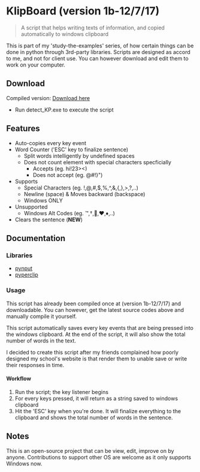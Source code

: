 # KlipBoard (version 1b-12/7/17)
> A script that helps writing texts of information, and copied automatically to windows clipboard

This is part of my 'study-the-examples' series, of how certain things can be done in python through 3rd-party libraries. Scripts are designed as accord to me, and not for client use. You can however download and edit them to work on your computer.

## Download
Compiled version: [Download here](https://hostr.co/eD41T7PWPBfs)
- Run detect_KP.exe to execute the script

## Features
* Auto-copies every key event
* Word Counter ('ESC' key to finalize sentence)
  * Split words intelligently by undefined spaces
  * Does not count element with special characters specficially
    * Accepts (eg. hi!23><)
    * Does not accept (eg. @#!}")
* Supports
  * Special Characters (eg. !,@,#,$,%,^,&,{,},>,?,..)
  * Newline (space) & Moves backward (backspace)
  * Windows ONLY
* Unsupported
  * Windows Alt Codes (eg. ™,†,,♥,♦,..)
* Clears the sentence (**NEW**)
  
## Documentation

### Libraries
- [pynput](https://pypi.python.org/pypi/pynput)
- [pyperclip](https://pypi.python.org/pypi/pyperclip)

### Usage
This script has already been compiled once at (version 1b-12/7/17) and downloadable. You can however, get the latest source codes above and manually compile it yourself.

This script automatically saves every key events that are being pressed into the windows clipboard. At the end of the script, it will also show the total number of words in the text.

I decided to create this script after my friends complained how poorly designed my school's website is that render them to unable save or write their responses in time.

#### Workflow
1. Run the script; the key listener begins
2. For every keys pressed, it will return as a string saved to windows clipboard
3. Hit the 'ESC' key when you're done. It will finalize everything to the clipboard and shows the total number of words in the sentence.

## Notes
This is an open-source project that can be view, edit, improve on by anyone. Contributions to support other OS are welcome as it only supports Windows now.
